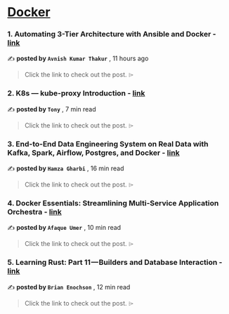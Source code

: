 
<h1><a href=https://medium.com/tag/docker/recommended target="_blank" rel="noopener noreferrer">Docker</a></h1>
<h3>1. Automating 3-Tier Architecture with Ansible and Docker - <a href=https://medium.com/@thakuravnish2313/automating-3-tier-architecture-with-ansible-and-docker-629b40f7d4fa?source=tag_recommended_feed---------0-84----------docker----------8b248129_df46_4c98_a1e0_0043c9eaa781------- target="_blank" rel="noopener noreferrer">link</a></h3>

✍️ **posted by `Avnish Kumar Thakur`** <date> , 11 hours ago</date>

<blockquote>Click the link to check out the post. ⌲</blockquote>

<h3>2. K8s — kube-proxy Introduction - <a href=https://medium.com/@tonylixu/k8s-kube-proxy-introduction-c847915efe57?source=tag_recommended_feed---------1-107----------docker----------8b248129_df46_4c98_a1e0_0043c9eaa781------- target="_blank" rel="noopener noreferrer">link</a></h3>

✍️ **posted by `Tony`** <date> , 7 min read</date>

<blockquote>Click the link to check out the post. ⌲</blockquote>

<h3>3. End-to-End Data Engineering System on Real Data with Kafka, Spark, Airflow, Postgres, and Docker - <a href=https://medium.com/towardsdev/end-to-end-data-engineering-system-on-real-data-with-kafka-spark-airflow-postgres-and-docker-a70e18df4090?source=tag_recommended_feed---------2-85----------docker----------8b248129_df46_4c98_a1e0_0043c9eaa781------- target="_blank" rel="noopener noreferrer">link</a></h3>

✍️ **posted by `Hamza Gharbi`** <date> , 16 min read</date>

<blockquote>Click the link to check out the post. ⌲</blockquote>

<h3>4. Docker Essentials: Streamlining Multi-Service Application Orchestra - <a href=https://medium.com/@afaqueumer/docker-essentials-streamlining-multi-service-application-orchestra-b29d6ec5f41a?source=tag_recommended_feed---------3-84----------docker----------8b248129_df46_4c98_a1e0_0043c9eaa781------- target="_blank" rel="noopener noreferrer">link</a></h3>

✍️ **posted by `Afaque Umer`** <date> , 10 min read</date>

<blockquote>Click the link to check out the post. ⌲</blockquote>

<h3>5. Learning Rust: Part 11 — Builders and Database Interaction - <a href=https://medium.com/gitconnected/learning-rust-part-11-builders-and-database-interaction-2c1f3207b6a2?source=tag_recommended_feed---------4-107----------docker----------8b248129_df46_4c98_a1e0_0043c9eaa781------- target="_blank" rel="noopener noreferrer">link</a></h3>

✍️ **posted by `Brian Enochson`** <date> , 12 min read</date>

<blockquote>Click the link to check out the post. ⌲</blockquote>

